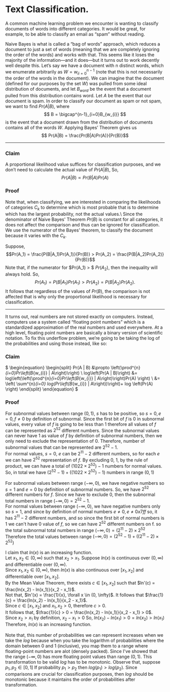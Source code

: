 # Text Classification. 

A common machine learning problem we encounter is wanting to classify documents of words into different
categories. It would be great, for example, to be able to classify an email as “spam” without reading. 


Naive Bayes is what is called a “bag of words” approach, which reduces a document to just a set of words
(meaning that we are completely ignoring the order of the words) and works with that. This seems like it loses
the majority of the information—and it does—but it turns out to work decently well despite this.
Let’s say we have a document with n distinct words, which we enumerate arbitrarily as $W = {w_i}^{n−1}_{i=0}$ (note that
this is not necessarily the order of the words in the document). We can imagine that the document (defined for
our purposes by the set $W$) was pulled from some ideal distribution of documents, and let $B_{word}$ be the event
that a document pulled from this distribution contains word. Let $A$ be the event that our document is spam.
In order to classify our document as spam or not spam, we want to find $Pr(A | B)$, where
$$ B = \bigcap^{n-1}_{i=0}B_{w_{i}} $$ 
is the event that a document drawn from the distribution of documents contains all of the words $W$.
Applying Bayes’ Theorem gives us 
$$ Pr(A|B) = \frac{Pr(B|A)Pr(A)}{Pr(B)}$$ 

----------

### Claim
A proportional likelihood value suffices for classification purposes, and we
don’t need to calculate the actual value of $Pr(A | B)$, So,
$$Pr(A | B) \propto Pr(B | A) Pr(A)$$

### Proof
Note that, when classifying, we are interested in comparing the likelihoods of  categories $C_k$ to determine which is most probable that is to determine which has the largest probability, not the actual values.\\
Since the denominator of Naive Bayes' Theorem $Pr(B)$ is constant for all categories, it does not affect the comparison and thus can be ignored for classification. We use the numerator of the Bayes' theorem, to classify the document because it varies with the $C_k$.

Suppose, $$Pr(A_1) = \frac{P(B|A_1)Pr(A_1)}{Pr(B)} > Pr(A_2) = \frac{P(B|A_2)Pr(A_2)}{Pr(B)}$$
Note that, if the numerator for $Pr(A_1) > $ $Pr(A_2)$, then the inequality will always hold. 
So, $$Pr(A_1) = {P(B|A_1)Pr(A_1)} > Pr(A_2) = {P(B|A_2)Pr(A_2)}.$$ It follows that regardless of the values of $Pr(B)$, the comparison is not affected that is why only the proportional likelihood is necessary for classification.

----------
It turns out, real numbers are not stored exactly on computers. Instead, computers use a system called “floating
point numbers” which is a standardized approximation of the real numbers and used everywhere. At a high
level, floating point numbers are basically a binary version of scientific notation.
To fix this underflow problem, we’re going to be taking the log of the probabilities and using those instead, like
so: 

### Claim
$
\begin{equation}
    \begin{split}
Pr(A | B) &\propto \left(\prod^{n}_{i=0}Pr\left(B_{w_{i}} | A\right)\right)
 \\
log\left(Pr(A | B)\right) &= log\left(\left(\prod^{n}_{i=0}Pr\left(B_{w_{i}} | A\right)\right)Pr(A) \right) \\
&= \left( \sum^{n}_{i=0} log(Pr\left(B_{w_{i}} | A\right))\right)+ log \left(Pr(A) \right)
    \end{split}
\end{equation}
$
### Proof
For subnormal values between range $(0, 1)$, $s$ has to be positive, so $s = 0, e = 0, f \neq 0$ by definition of subnormal. Since the first bit of $f$ is $0$ in subnormal values, every value of $f$ is going to be less than $1$ therefore all values of $f$ can be represented as $2^{52}$ different numbers. Since the subnormal values can never have $1$ as value of $f$ by definition of subnormal numbers, then we only need to exclude the representation of $0$. Therefore, number of subnormal values that can be represented are $2^{52} - 1$.<br>
For normal values, $s = 0$, $e$ can be $2^{11} - 2$ different numbers, so for each $e$ we can have $2^{52}$ representation of $f$. By excluding 0, 1, by the rule of product, we can have a total of $(1022 \times 2^{52}) - 1$ numbers for normal values.
So, in total we have $(2^{52}-1) + ((1022 \times 2^{52}) - 1)$ numbers in range $(0,1)$
<br><br>
For subnormal values between range $(-\infty, 0)$, we have negative numbers so $s = 1$ and $e = 0$ by definition of subnormal numbers. So, we have $2^52$ different numbers for $f$. Since we have to exclude $0$, then the subnormal total numbers in range $(-\infty, 0) = 2^{52} - 1$. <br>
For normal values between range $(-\infty, 0)$, we have negative numbers only so $s = 1$, and since by definition of normal numbers $e \neq 0, e \neq 0x7ff$ so, it has $2^{11} - 2$ different numbers, and so since the first bit of normal numbers is $1$ we can't have $0$ value of $f$, so we can have $2^{52}$ different numbers on f. so the total subnormal total numbers in range $(-\infty, 0) = (2^{11} - 2) \times 2^{52}$<br>
Therefore the total values between range $(-\infty, 0) = (2^{52} - 1) + ((2^{11}-2) \times 2^{52})$

I claim that $ln(x)$ is an increasing function. <br>
Let $x_1, x_2 \in (0, \infty)$ such that $x_2 > x_1$.
Suppose $ln(x)$ is continuous over $(0, \infty)$ and differentiable over $(0, \infty).$<br>
Since $x_1, x_2 \in (0, \infty)$, then $ln(x)$ is also continuous over $[x_1, x_2]$ and differentiable over $[x_1, x_2].$<br>
By the Mean Value Theorem, there exists $c \in [x_1, x_2]$ such that $ln'(c) = \frac{ln(x_2) - ln(x_1)}{x_2 - x_1}$. <br>
Not that, $ln'(x) = \frac{1}{x}, \forall x \in (0, \infty)$. It follows that $\frac{1}{c} = \frac{ln(x_2) - ln(x_1)}{x_2 - x_1}$. <br>
Since $c \in [x_1, x_2]$ and $x_1, x_2 > 0$, therefore $c > 0$. <br>
It follows that, $\frac{1}{c} > 0 = \frac{ln(x_2) - ln(x_1)}{x_2 - x_1} > 0$. Since $x_2 > x_1$ by definition, $x_2 - x_1 > 0$ So, $ln(x_2) - ln(x_1) > 0 = ln(x_2) > ln(x_1)$<br>
Therefore, $ln(x)$ is an increasing function.
<br><br>
Note that, this number of probabilities we can represent increases when we take the $log$ because when you take the logarithm of probabilities where the domain between $0$ and $1$ (inclusive), you map them to a range where floating-point numbers are alot (densely packed). Since I've showed that the range $(-\infty, 0)$ has more floating point values than range $(0,1)$.
This transformation to be valid $log$ has to be monotonic. 
Observe that, suppose $p_1, p_2 \in [0,1]$ If probability $p_1 > p_2$ then $log(p_1) > log(p_2)$. Since comparisons are crucial for classification purposes, then $log$ should be monotonic because it maintains the order of probabilities after transformation.
